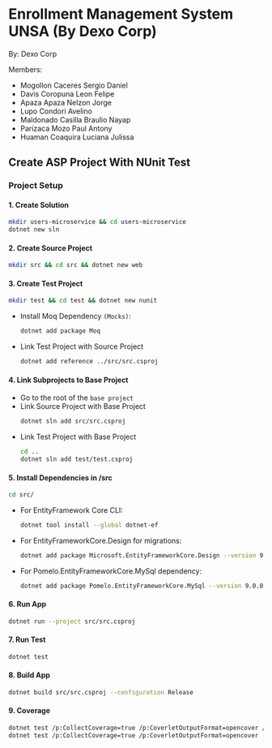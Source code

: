 # Enrollment Management System UNSA (By Dexo Corp)

By: Dexo Corp

Members:
- Mogollon Caceres Sergio Daniel
- Davis Coropuna Leon Felipe
- Apaza Apaza Nelzon Jorge
- Lupo Condori Avelino
- Maldonado Casilla Braulio Nayap
- Parizaca Mozo Paul Antony
- Huaman Coaquira Luciana Julissa

## Create ASP Project With NUnit Test

### Project Setup

#### **1. Create Solution**

```bash
mkdir users-microservice && cd users-microservice 
dotnet new sln
```

#### **2. Create Source Project**
```bash
mkdir src && cd src && dotnet new web
```

#### **3. Create Test Project**
```bash
mkdir test && cd test && dotnet new nunit
```
- Install Moq Dependency `(Mocks)`:
    ```bash
    dotnet add package Moq 
    ```
- Link Test Project with Source Project 
    ```bash
    dotnet add reference ../src/src.csproj
    ```


#### **4. Link Subprojects to Base Project**
- Go to the root of the `base project`
- Link Source Project with Base Project    
    ```bash
    dotnet sln add src/src.csproj
    ```
- Link Test Project with Base Project
    ```bash
    cd ..
    dotnet sln add test/test.csproj
    ```

#### **5. Install Dependencies in /src**

```bash
cd src/
```

- For EntityFramework Core CLI:
    ```bash
    dotnet tool install --global dotnet-ef
    ```

- For EntityFrameworkCore.Design for migrations:
    ```bash
    dotnet add package Microsoft.EntityFrameworkCore.Design --version 9.0.0-preview.1.24081.2
    ```

- For Pomelo.EntityFrameworkCore.MySql dependency:
    ```bash
    dotnet add package Pomelo.EntityFrameworkCore.MySql --version 9.0.0-preview.1
    ```

#### **6. Run App**
```bash
dotnet run --project src/src.csproj
```

#### **7. Run Test**
```bash
dotnet test
```

#### **8. Build App**
```bash
dotnet build src/src.csproj --configuration Release
```

#### **9. Coverage**
```bash
dotnet test /p:CollectCoverage=true /p:CoverletOutputFormat=opencover /p:CoverletOutput=../../coverage # no func
dotnet test /p:CollectCoverage=true /p:CoverletOutputFormat=opencover --output coverage # si func pero warning
```
